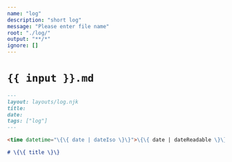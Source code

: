 ```yaml
---
name: "log"
description: "short log"
message: "Please enter file name"
root: "./log/"
output: "**/*"
ignore: []
---
```


# `{{ input }}.md`

```markdown
---
layout: layouts/log.njk
title:
date:
tags: ["log"]
---

<time datetime="\{\{ date | dateIso \}\}">\{\{ date | dateReadable \}\}</time>

# \{\{ title \}\}
```
